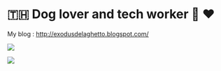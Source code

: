 # :thailand: Dog lover and tech worker :guide_dog: :heart:

My blog : http://exodusdelaghetto.blogspot.com/

![](https://github-readme-stats.vercel.app/api?username=suttipong-ex&show_icons=true)

![](https://github-readme-stats.vercel.app/api/top-langs/?username=suttipong-ex&layout=compact)
